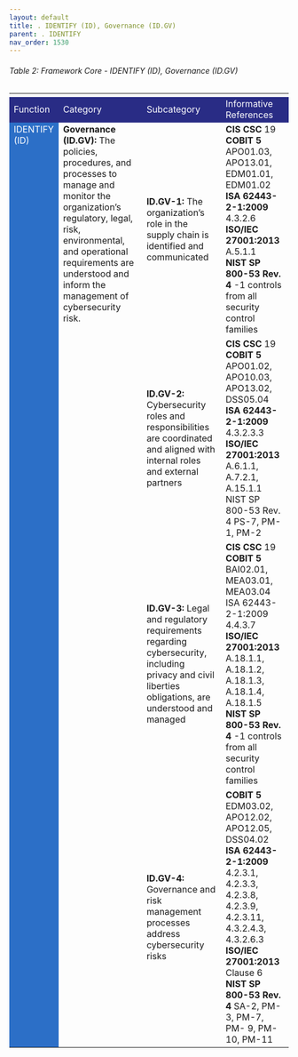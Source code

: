```yaml
---
layout: default
title: . IDENTIFY (ID), Governance (ID.GV) 
parent: . IDENTIFY
nav_order: 1530 
---
```


###### Table 2: Framework Core - IDENTIFY (ID), Governance (ID.GV)
<table>
  <tr>
    <td>
    </td>
    <td>
    </td>
    <td>
    </td>
    <td>
    </td>
    <td>
    </td>
    <td>
    </td>
    <td>
    </td>
    <td>
    </td>
  </tr>
  <tr>
    <td style="background-color:#292c85">
<span style="color:#ffffff">Function</span>
    </td>
    <td colspan="2" style="background-color:#292c85">
<span style="color:#ffffff">Category</span>
    </td>
    <td colspan="2" style="background-color:#292c85">
<span style="color:#ffffff">Subcategory</span>
    </td>
    <td colspan="3" style="background-color:#292c85">
<span style="color:#ffffff">Informative References</span>
    </td>
  </tr>
  <tr>
    <td rowspan="4" style="vertical-align:top; background-color:#2c6fc7">
<span style="color:#ffffff">IDENTIFY (ID)</span>
    </td>
    <td colspan="2" rowspan="4" style="vertical-align:top">
<span style="font-weight:bold">Governance (ID.GV):</span> The policies, procedures, and processes to manage and monitor the organization’s regulatory, legal, risk, environmental, and operational requirements are understood and inform the management of cybersecurity risk.
    </td>
    <td colspan="2">
<span style="font-weight:bold">ID.GV-1:</span> The organization’s role in the supply chain is identified and communicated
    </td>
    <td colspan="3">
<span style="font-weight:bold">CIS CSC</span> 19<br>
<span style="font-weight:bold">COBIT 5</span> APO01.03, APO13.01, EDM01.01, EDM01.02<br>
<span style="font-weight:bold">ISA 62443-2-1:2009</span> 4.3.2.6<br>
<span style="font-weight:bold">ISO/IEC 27001:2013</span> A.5.1.1<br>
<span style="font-weight:bold">NIST SP 800-53 Rev. 4</span> -1 controls from all security control families<br>
    </td>
  </tr>
  <tr>
    <td colspan="2">
<span style="font-weight:bold">ID.GV-2:</span> Cybersecurity roles and responsibilities are coordinated and aligned with internal roles and external partners
    </td>
    <td colspan="3">
<span style="font-weight:bold">CIS CSC</span> 19<br>
<span style="font-weight:bold">COBIT 5</span> APO01.02, APO10.03, APO13.02, DSS05.04<br>
<span style="font-weight:bold">ISA 62443-2-1:2009</span> 4.3.2.3.3<br>
<span style="font-weight:bold">ISO/IEC 27001:2013</span> A.6.1.1, A.7.2.1, A.15.1.1 NIST SP 800-53 Rev. 4 PS-7, PM-1, PM-2<br>
    </td>
  </tr>
  <tr>
    <td colspan="2">
<span style="font-weight:bold">ID.GV-3:</span> Legal and regulatory requirements regarding cybersecurity, including privacy and civil liberties obligations, are understood and managed
    </td>
    <td colspan="3">
<span style="font-weight:bold">CIS CSC</span> 19<br>
<span style="font-weight:bold">COBIT 5</span> BAI02.01, MEA03.01, MEA03.04 ISA 62443-2-1:2009 4.4.3.7<br>
<span style="font-weight:bold">ISO/IEC 27001:2013</span> A.18.1.1, A.18.1.2, A.18.1.3, A.18.1.4, A.18.1.5<br>
<span style="font-weight:bold">NIST SP 800-53 Rev. 4</span> -1 controls from all security control families<br>
    </td>
  </tr>
  <tr>
    <td colspan="2">
<span style="font-weight:bold">ID.GV-4:</span> Governance and risk management processes address cybersecurity risks
    </td>
    <td colspan="3">
<span style="font-weight:bold">COBIT 5</span> EDM03.02, APO12.02, APO12.05, DSS04.02<br>
<span style="font-weight:bold">ISA 62443-2-1:2009</span> 4.2.3.1, 4.2.3.3, 4.2.3.8, 4.2.3.9, 4.2.3.11, 4.3.2.4.3, 4.3.2.6.3<br> 
<span style="font-weight:bold">ISO/IEC 27001:2013</span> Clause 6<br>
<span style="font-weight:bold">NIST SP 800-53 Rev. 4</span> SA-2, PM-3, PM-7, PM- 9, PM-10, PM-11<br>
    </td>
  </tr>
</table>

